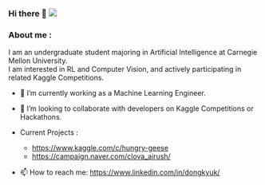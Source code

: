 ### Hi there 👋 ![](https://visitor-badge.glitch.me/badge?page_id=dongkyuk.dongkyuk)


### About me :
I am an undergraduate student majoring in Artificial Intelligence at Carnegie Mellon University.<br/>
I am interested in RL and Computer Vision, and actively participating in related Kaggle Competitions.

- 🔭 I’m currently working as a Machine Learning Engineer.
- 👯 I’m looking to collaborate with developers on Kaggle Competitions or Hackathons.

- Current Projects :
  - https://www.kaggle.com/c/hungry-geese
  - https://campaign.naver.com/clova_airush/
  
- 📫 How to reach me: https://www.linkedin.com/in/dongkyuk/

<!--
**dongkyuk/dongkyuk** is a ✨ _special_ ✨ repository because its `README.md` (this file) appears on your GitHub profile.


-->
